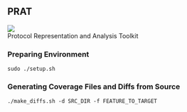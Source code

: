 ## PRAT

![](https://github.com/RiS3-Lab/PRAT/workflows/Demo-Container-Build/badge.svg)  
Protocol Representation and Analysis Toolkit

### Preparing Environment
`sudo ./setup.sh`

### Generating Coverage Files and Diffs from Source
`./make_diffs.sh -d SRC_DIR -f FEATURE_TO_TARGET`

